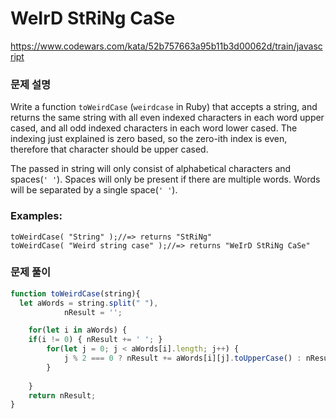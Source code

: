# WeIrD StRiNg CaSe

https://www.codewars.com/kata/52b757663a95b11b3d00062d/train/javascript

### 문제 설명

Write a function `toWeirdCase` (`weirdcase` in Ruby) that accepts a string, and returns the same string with all even indexed characters in each word upper cased, and all odd indexed characters in each word lower cased. The indexing just explained is zero based, so the zero-ith index is even, therefore that character should be upper cased.

The passed in string will only consist of alphabetical characters and spaces(`' '`). Spaces will only be present if there are multiple words. Words will be separated by a single space(`' '`).

### **Examples:**

```
toWeirdCase( "String" );//=> returns "StRiNg"
toWeirdCase( "Weird string case" );//=> returns "WeIrD StRiNg CaSe"
```

### 문제 풀이

```jsx
function toWeirdCase(string){
  let aWords = string.split(" "),
			nResult = '';

	for(let i in aWords) {
    if(i != 0) { nResult += ' '; }
		for(let j = 0; j < aWords[i].length; j++) {
			j % 2 === 0 ? nResult += aWords[i][j].toUpperCase() : nResult  += aWords[i][j].toLowerCase();
		}
		
	}
	return nResult;
}
```
